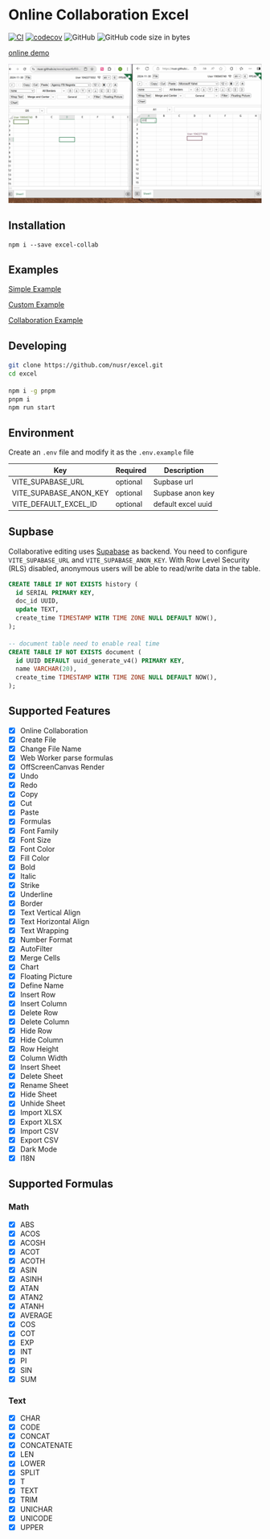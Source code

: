 # Online Collaboration Excel

[![CI](https://github.com/nusr/excel/actions/workflows/main.yml/badge.svg)](https://github.com/nusr/excel/actions/workflows/main.yml)
[![codecov](https://codecov.io/gh/nusr/excel/branch/main/graph/badge.svg?token=ZOC8RHD3Z1)](https://codecov.io/gh/nusr/excel)
![GitHub](https://img.shields.io/github/license/nusr/excel.svg)
![GitHub code size in bytes](https://img.shields.io/github/languages/code-size/nusr/excel.svg)

[online demo](https://nusr.github.io/excel/)

![demo](./scripts/demo.gif)

## Installation

```
npm i --save excel-collab
```

## Examples

[Simple Example](https://stackblitz.com/edit/nusr-excel-simple)

[Custom Example](https://stackblitz.com/edit/nusr-excel-custom)

[Collaboration Example](https://stackblitz.com/edit/nusr-excel-collaboration)

## Developing

```bash
git clone https://github.com/nusr/excel.git
cd excel

npm i -g pnpm
pnpm i
npm run start
```

## Environment

Create an `.env` file and modify it as the `.env.example` file

| Key                    | Required | Description        |
| ---------------------- | -------- | ------------------ |
| VITE_SUPABASE_URL      | optional | Supbase url        |
| VITE_SUPABASE_ANON_KEY | optional | Supbase anon key   |
| VITE_DEFAULT_EXCEL_ID  | optional | default excel uuid |

## Supbase

Collaborative editing uses [Supabase](https://supabase.com/) as backend.
You need to configure `VITE_SUPABASE_URL` and `VITE_SUPABASE_ANON_KEY`.
With Row Level Security (RLS) disabled, anonymous users will be able to read/write data in the table.

```sql
CREATE TABLE IF NOT EXISTS history (
  id SERIAL PRIMARY KEY,
  doc_id UUID,
  update TEXT,
  create_time TIMESTAMP WITH TIME ZONE NULL DEFAULT NOW(),
);

-- document table need to enable real time
CREATE TABLE IF NOT EXISTS document (
  id UUID DEFAULT uuid_generate_v4() PRIMARY KEY,
  name VARCHAR(20),
  create_time TIMESTAMP WITH TIME ZONE NULL DEFAULT NOW(),
);
```

## Supported Features

- [x] Online Collaboration
- [x] Create File
- [x] Change File Name
- [x] Web Worker parse formulas
- [x] OffScreenCanvas Render
- [x] Undo
- [x] Redo
- [x] Copy
- [x] Cut
- [x] Paste
- [x] Formulas
- [x] Font Family
- [x] Font Size
- [x] Font Color
- [x] Fill Color
- [x] Bold
- [x] Italic
- [x] Strike
- [x] Underline
- [x] Border
- [x] Text Vertical Align
- [x] Text Horizontal Align
- [x] Text Wrapping
- [x] Number Format
- [x] AutoFilter
- [x] Merge Cells
- [x] Chart
- [x] Floating Picture
- [x] Define Name
- [x] Insert Row
- [x] Insert Column
- [x] Delete Row
- [x] Delete Column
- [x] Hide Row
- [x] Hide Column
- [x] Row Height
- [x] Column Width
- [x] Insert Sheet
- [x] Delete Sheet
- [x] Rename Sheet
- [x] Hide Sheet
- [x] Unhide Sheet
- [x] Import XLSX
- [x] Export XLSX
- [x] Import CSV
- [x] Export CSV
- [x] Dark Mode
- [x] I18N

## Supported Formulas

### Math

- [x] ABS
- [x] ACOS
- [x] ACOSH
- [x] ACOT
- [x] ACOTH
- [x] ASIN
- [x] ASINH
- [x] ATAN
- [x] ATAN2
- [x] ATANH
- [x] AVERAGE
- [x] COS
- [x] COT
- [x] EXP
- [x] INT
- [x] PI
- [x] SIN
- [x] SUM

### Text

- [x] CHAR
- [x] CODE
- [x] CONCAT
- [x] CONCATENATE
- [x] LEN
- [x] LOWER
- [x] SPLIT
- [x] T
- [x] TEXT
- [x] TRIM
- [x] UNICHAR
- [x] UNICODE
- [x] UPPER
